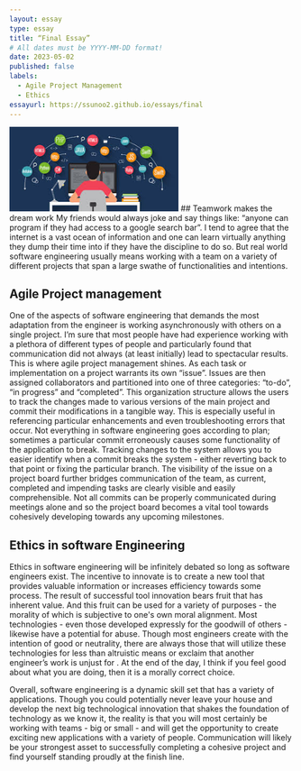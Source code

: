 ```yaml
---
layout: essay
type: essay
title: “Final Essay”
# All dates must be YYYY-MM-DD format!
date: 2023-05-02
published: false
labels:
  - Agile Project Management
  - Ethics
essayurl: https://ssunoo2.github.io/essays/final
---
```

  
  
 
  <img width="300px" class="rounded float-start pe-4" src="../img/essay3.jpg">
## Teamwork makes the dream work 
My friends would always joke and say things like: “anyone can program if they had access to a google search bar”. I tend to agree that the internet is a vast ocean of information and one can learn virtually anything they dump their time into if they have the discipline to do so. But real world software engineering usually means working with a team on a variety of different projects that span a large swathe of functionalities and intentions. 

## Agile Project management
One of the aspects of software engineering that demands the most adaptation from the engineer is working asynchronously with others on a single project. I’m sure that most people have had experience working with a plethora of different types of people and particularly found that communication did not always (at least initially) lead to spectacular results. This is where agile project management shines. As each task or implementation on a project warrants its own “issue”. Issues are then assigned collaborators and partitioned into one of three categories: “to-do”, “in progress” and “completed”.  This organization structure allows the users to track the changes made to various versions of the main project and commit their modifications in a tangible way. 
This is especially useful in referencing particular enhancements and even troubleshooting errors that occur. Not everything in software engineering goes according to plan; sometimes a particular commit erroneously causes some functionality of the application to break. Tracking changes to the system allows you to easier identify when a commit breaks the system - either reverting back to that point or fixing the particular branch.
The visibility of the issue on a project board further bridges communication of the team, as current, completed and impending tasks are clearly visible and easily comprehensible. Not all commits can be properly communicated during meetings alone and so the project board becomes a vital tool towards cohesively developing towards any upcoming milestones. 

## Ethics in software Engineering
Ethics in software engineering will be infinitely debated so long as software engineers exist. The incentive to innovate is to create a new tool that provides valuable information or increases efficiency towards some process. The result of successful tool innovation bears fruit that has inherent value. And this fruit can be used for a variety of purposes - the morality of which is subjective to one's own moral alignment. 
	Most technologies - even those developed expressly for the goodwill of others - likewise have a potential for abuse. Though most engineers create with the intention of good or neutrality, there are always those that will utilize these technologies for less than altruistic means or exclaim that another engineer’s work is unjust for <insert reason here>. At the end of the day, I think if you feel good about what you are doing, then it is a morally correct choice. 

Overall, software engineering is a dynamic skill set that has a variety of applications. Though you could potentially never leave your house and develop the next big technological innovation that shakes the foundation of technology as we know it, the reality is that you will most certainly be working with teams - big or small - and will get the opportunity to create exciting new applications with a variety of people. Communication will likely be your strongest asset to successfully completing a cohesive project and find yourself standing proudly at the finish line.

